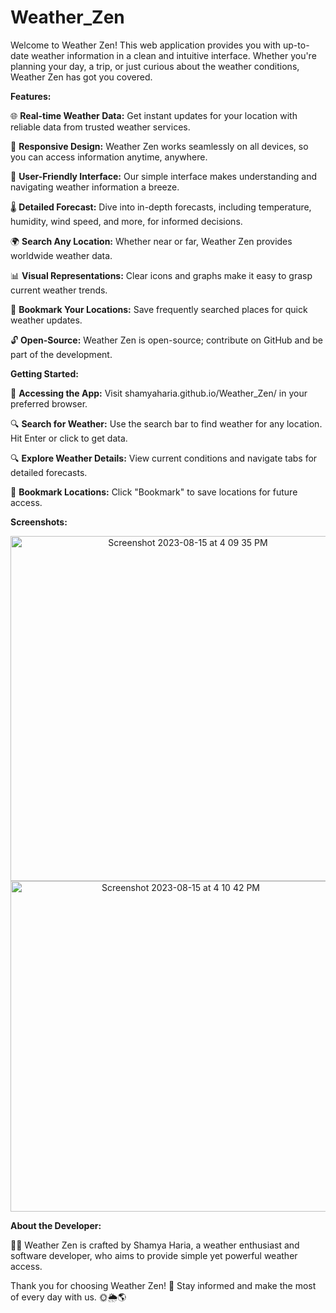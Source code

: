 # Weather_Zen
Welcome to Weather Zen! This web application provides you with up-to-date weather information in a clean and intuitive interface. Whether you're planning your day, a trip, or just curious about the weather conditions, Weather Zen has got you covered.

**Features:**

🌐 **Real-time Weather Data:** Get instant updates for your location with reliable data from trusted weather services.

📱 **Responsive Design:** Weather Zen works seamlessly on all devices, so you can access information anytime, anywhere.

🌟 **User-Friendly Interface:** Our simple interface makes understanding and navigating weather information a breeze.

🌡️ **Detailed Forecast:** Dive into in-depth forecasts, including temperature, humidity, wind speed, and more, for informed decisions.

🌍 **Search Any Location:** Whether near or far, Weather Zen provides worldwide weather data.

📊 **Visual Representations:** Clear icons and graphs make it easy to grasp current weather trends.

📍 **Bookmark Your Locations:** Save frequently searched places for quick weather updates.

🔓 **Open-Source:** Weather Zen is open-source; contribute on GitHub and be part of the development.

**Getting Started:**

🚀 **Accessing the App:** Visit shamyaharia.github.io/Weather_Zen/ in your preferred browser.

🔍 **Search for Weather:** Use the search bar to find weather for any location. Hit Enter or click to get data.

🔍 **Explore Weather Details:** View current conditions and navigate tabs for detailed forecasts.

🔖 **Bookmark Locations:** Click "Bookmark" to save locations for future access.

**Screenshots:**
<p align="center">
<img width="552" alt="Screenshot 2023-08-15 at 4 09 35 PM" src="https://github.com/Shamss35/Weather_Zen/assets/99024751/e5a6fab9-c392-4342-8d60-d5342b5db70a">
<img width="529" alt="Screenshot 2023-08-15 at 4 10 42 PM" src="https://github.com/Shamss35/Weather_Zen/assets/99024751/64a5217e-6eca-4131-970e-2a13454b6771">

</p>


**About the Developer:**

🧑‍💻 Weather Zen is crafted by Shamya Haria, a weather enthusiast and software developer, who aims to provide simple yet powerful weather access.

Thank you for choosing Weather Zen! 🙌 Stay informed and make the most of every day with us. 🌞🌦️🌎
